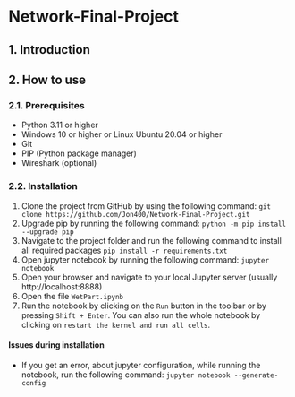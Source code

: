 # Network-Final-Project

## 1. Introduction

## 2. How to use
### 2.1. Prerequisites
- Python 3.11 or higher
- Windows 10 or higher or Linux Ubuntu 20.04 or higher
- Git
- PIP (Python package manager)
- Wireshark (optional)

### 2.2. Installation
1. Clone the project from GitHub by using the following command:
```git clone https://github.com/Jon400/Network-Final-Project.git```
2. Upgrade pip by running the following command:
```python -m pip install --upgrade pip```
3. Navigate to the project folder and run the following command to install all required packages
```pip install -r requirements.txt```
4. Open jupyter notebook by running the following command:
```jupyter notebook```
5. Open your browser and navigate to your local Jupyter server (usually http://localhost:8888)
6. Open the file ```WetPart.ipynb```
7. Run the notebook by clicking on the ```Run``` button in the toolbar or by pressing ```Shift + Enter```. You can also run the whole notebook by clicking on  ```restart the kernel and run all cells```.

#### Issues during installation
* If you get an error, about jupyter configuration, while running the notebook, run the following command:
```jupyter notebook --generate-config```